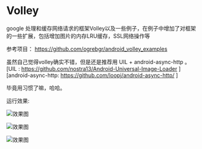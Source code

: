 Volley
======

google 处理和缓存网络请求的框架Volley以及一些例子，在例子中增加了对框架的一些扩展，包括增加图片的内存LRU缓存，SSL网络操作等

参考项目： https://github.com/ogrebgr/android_volley_examples

虽然自己觉得volley确实不错，但是还是推荐用 UIL + android-async-http  。
[UIL : https://github.com/nostra13/Android-Universal-Image-Loader  ] 
[android-async-http: https://github.com/loopj/android-async-http/  ]

毕竟用习惯了嘛，哈哈。

运行效果:


![效果图](http://github.com/likebamboo/Volley/raw/master/images/catch1.png)

![效果图](http://github.com/likebamboo/Volley/raw/master/images/catch2.png)

![效果图](http://github.com/likebamboo/Volley/raw/master/images/catch3.png)


